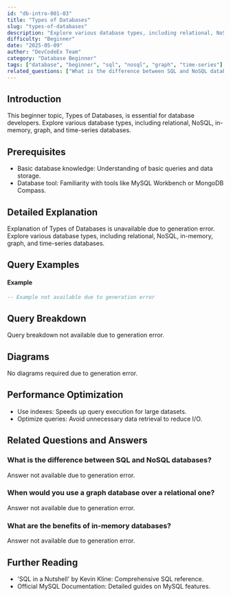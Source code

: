 ```yaml
---
id: "db-intro-001-03"
title: "Types of Databases"
slug: "types-of-databases"
description: "Explore various database types, including relational, NoSQL, in-memory, graph, and time-series databases."
difficulty: "Beginner"
date: "2025-05-09"
author: "DevCodeEx Team"
category: "Database Beginner"
tags: ["database", "beginner", "sql", "nosql", "graph", "time-series"]
related_questions: ["What is the difference between SQL and NoSQL databases?", "When would you use a graph database over a relational one?", "What are the benefits of in-memory databases?"]
---
```


## Introduction

This beginner topic, Types of Databases, is essential for database developers. Explore various database types, including relational, NoSQL, in-memory, graph, and time-series databases.

## Prerequisites

- Basic database knowledge: Understanding of basic queries and data storage.
- Database tool: Familiarity with tools like MySQL Workbench or MongoDB Compass.

## Detailed Explanation

Explanation of Types of Databases is unavailable due to generation error. Explore various database types, including relational, NoSQL, in-memory, graph, and time-series databases.

## Query Examples

#### Example
```sql
-- Example not available due to generation error
```

## Query Breakdown

Query breakdown not available due to generation error.

## Diagrams

No diagrams required due to generation error.

## Performance Optimization

- Use indexes: Speeds up query execution for large datasets.
- Optimize queries: Avoid unnecessary data retrieval to reduce I/O.

## Related Questions and Answers

### What is the difference between SQL and NoSQL databases?

Answer not available due to generation error.

### When would you use a graph database over a relational one?

Answer not available due to generation error.

### What are the benefits of in-memory databases?

Answer not available due to generation error.

## Further Reading

- 'SQL in a Nutshell' by Kevin Kline: Comprehensive SQL reference.
- Official MySQL Documentation: Detailed guides on MySQL features.